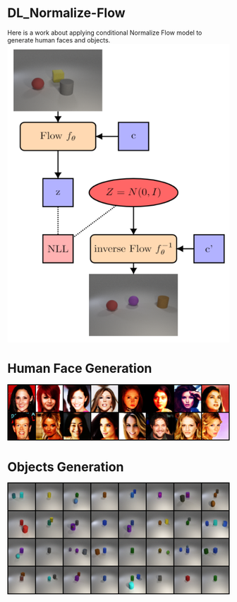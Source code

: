 # DL_Normalize-Flow
Here is a work about applying conditional Normalize Flow model to generate human faces and objects.
![Teaser](figure/NF.png)

# Human Face Generation
![Teaser](Human_Faces_Generation/image/2epoch60.png)

# Objects Generation
![Teaser](Objects_Generation/result/result_test.png)

